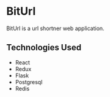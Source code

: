 # BitUrl

BitUrl is a url shortner web application. 

## Technologies Used

- React
- Redux
- Flask
- Postgresql
- Redis

